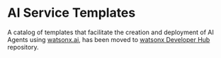 # AI Service Templates

A catalog of templates that facilitate the creation and deployment of AI Agents using [watsonx.ai](https://www.ibm.com/products/watsonx-ai), has been moved to [watsonx Developer Hub](https://github.com/IBM/watsonx-developer-hub/tree/main/agents) repository.
